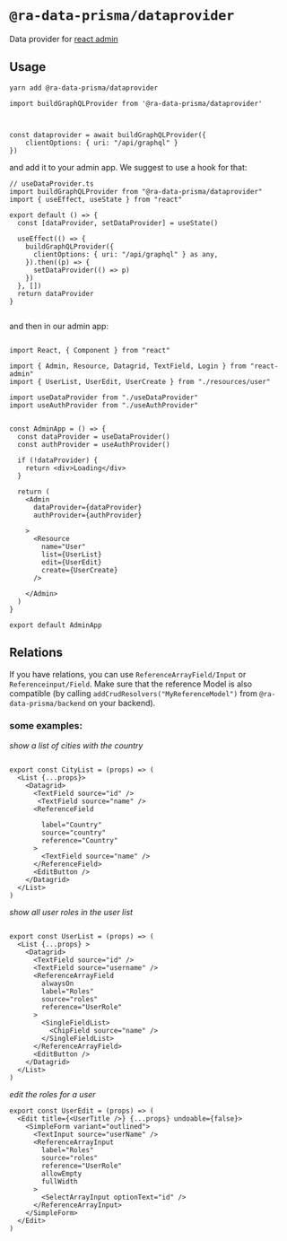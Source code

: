 # `@ra-data-prisma/dataprovider`

Data provider for [react admin](https://github.com/marmelab/react-admin) 

## Usage




`yarn add @ra-data-prisma/dataprovider`

```
import buildGraphQLProvider from '@ra-data-prisma/dataprovider'



const dataprovider = await buildGraphQLProvider({
    clientOptions: { uri: "/api/graphql" }
})

```

and add it to your admin app. We suggest to use a hook for that:

```
// useDataProvider.ts
import buildGraphQLProvider from "@ra-data-prisma/dataprovider"
import { useEffect, useState } from "react"

export default () => {
  const [dataProvider, setDataProvider] = useState()

  useEffect(() => {
    buildGraphQLProvider({
      clientOptions: { uri: "/api/graphql" } as any,
    }).then((p) => {
      setDataProvider(() => p)
    })
  }, [])
  return dataProvider
}


```

and then in our admin app:

```

import React, { Component } from "react"

import { Admin, Resource, Datagrid, TextField, Login } from "react-admin"
import { UserList, UserEdit, UserCreate } from "./resources/user"

import useDataProvider from "./useDataProvider"
import useAuthProvider from "./useAuthProvider"


const AdminApp = () => {
  const dataProvider = useDataProvider()
  const authProvider = useAuthProvider()

  if (!dataProvider) {
    return <div>Loading</div>
  }

  return (
    <Admin
      dataProvider={dataProvider}
      authProvider={authProvider}
  
    >
      <Resource 
        name="User" 
        list={UserList} 
        edit={UserEdit} 
        create={UserCreate}
      />

    </Admin>
  )
}

export default AdminApp

```


## Relations

If you have relations, you can use `ReferenceArrayField/Input` or `Referenceinput/Field`. Make sure that the reference Model is also compatible (by calling `addCrudResolvers("MyReferenceModel")` from `@ra-data-prisma/backend` on your backend).

### some examples:


*show a list of cities with the country*
```

export const CityList = (props) => (
  <List {...props}>
    <Datagrid>
      <TextField source="id" />
       <TextField source="name" />
      <ReferenceField
     
        label="Country"
        source="country"
        reference="Country"
      >
        <TextField source="name" />
      </ReferenceField>
      <EditButton />
    </Datagrid>
  </List>
)

```

*show all user roles in the user list*

```
  
export const UserList = (props) => (
  <List {...props} >
    <Datagrid>
      <TextField source="id" />
      <TextField source="username" />
      <ReferenceArrayField
        alwaysOn
        label="Roles"
        source="roles"
        reference="UserRole"
      >
        <SingleFieldList>
          <ChipField source="name" />
        </SingleFieldList>
      </ReferenceArrayField>
      <EditButton />
    </Datagrid>
  </List>
)
```

*edit the roles for a user*

```
export const UserEdit = (props) => (
  <Edit title={<UserTitle />} {...props} undoable={false}>
    <SimpleForm variant="outlined">
      <TextInput source="userName" />
      <ReferenceArrayInput
        label="Roles"
        source="roles"
        reference="UserRole"
        allowEmpty
        fullWidth
      >
        <SelectArrayInput optionText="id" />
      </ReferenceArrayInput>
    </SimpleForm>
  </Edit>
)

```

